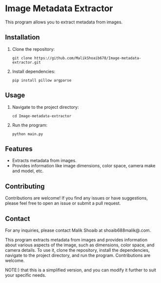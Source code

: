 
# Image Metadata Extractor

This program allows you to extract metadata from images.

## Installation

1. Clone the repository:
   ```
   git clone https://github.com/MalikShoaib678/Image-metadata-extractor.git
   ```

2. Install dependencies:
   ```
   pip install pillow argparse
   ```

## Usage

1. Navigate to the project directory:
   ```
   cd Image-metadata-extractor
   ```

2. Run the program:
   ```
   python main.py
   ```

## Features

- Extracts metadata from images.
- Provides information like image dimensions, color space, camera make and model, etc.

## Contributing

Contributions are welcome! If you find any issues or have suggestions, please feel free to open an issue or submit a pull request.

## Contact

For any inquiries, please contact Malik Shoaib at shoaib688malik@.com.

This program extracts metadata from images and provides information about various aspects of the image, such as dimensions, color space, and camera details. To use it, clone the repository, install the dependencies, navigate to the project directory, and run the program. Contributions are welcome.

NOTE:) that this is a simplified version, and you can modify it further to suit your specific needs.
